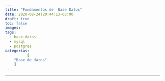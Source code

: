 ```yaml
---
title: "Fundamentos de  Base Datos"
date: 2020-08-24T20:44:13-03:00
draft: true
toc: false
images:
tags:
  - base-datos
  - mysql
  - postgres
categorias: 
          [
    "Base de datos"
    ]  
---
```




---

